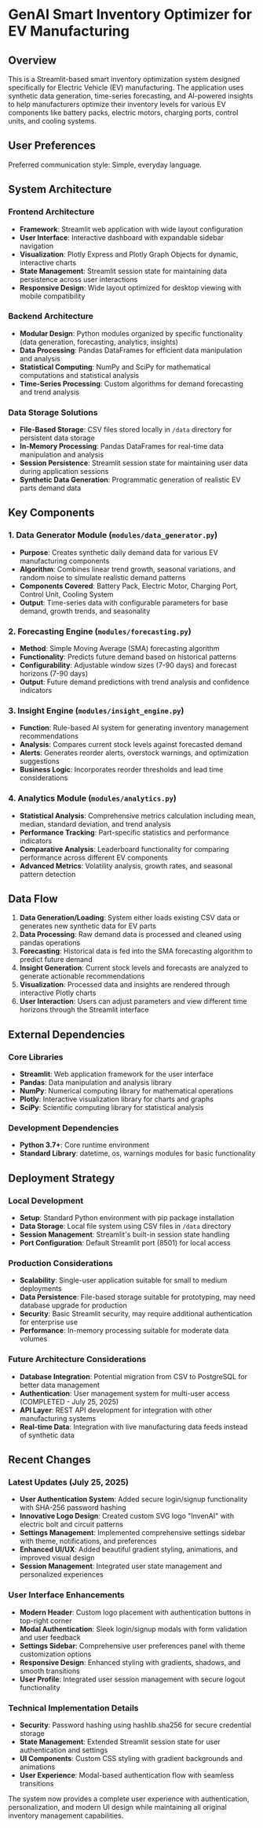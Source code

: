 # GenAI Smart Inventory Optimizer for EV Manufacturing

## Overview

This is a Streamlit-based smart inventory optimization system designed specifically for Electric Vehicle (EV) manufacturing. The application uses synthetic data generation, time-series forecasting, and AI-powered insights to help manufacturers optimize their inventory levels for various EV components like battery packs, electric motors, charging ports, control units, and cooling systems.

## User Preferences

Preferred communication style: Simple, everyday language.

## System Architecture

### Frontend Architecture

- **Framework**: Streamlit web application with wide layout configuration
- **User Interface**: Interactive dashboard with expandable sidebar navigation
- **Visualization**: Plotly Express and Plotly Graph Objects for dynamic, interactive charts
- **State Management**: Streamlit session state for maintaining data persistence across user interactions
- **Responsive Design**: Wide layout optimized for desktop viewing with mobile compatibility

### Backend Architecture

- **Modular Design**: Python modules organized by specific functionality (data generation, forecasting, analytics, insights)
- **Data Processing**: Pandas DataFrames for efficient data manipulation and analysis
- **Statistical Computing**: NumPy and SciPy for mathematical computations and statistical analysis
- **Time-Series Processing**: Custom algorithms for demand forecasting and trend analysis

### Data Storage Solutions

- **File-Based Storage**: CSV files stored locally in `/data` directory for persistent data storage
- **In-Memory Processing**: Pandas DataFrames for real-time data manipulation and analysis
- **Session Persistence**: Streamlit session state for maintaining user data during application sessions
- **Synthetic Data Generation**: Programmatic generation of realistic EV parts demand data

## Key Components

### 1. Data Generator Module (`modules/data_generator.py`)

- **Purpose**: Creates synthetic daily demand data for various EV manufacturing components
- **Algorithm**: Combines linear trend growth, seasonal variations, and random noise to simulate realistic demand patterns
- **Components Covered**: Battery Pack, Electric Motor, Charging Port, Control Unit, Cooling System
- **Output**: Time-series data with configurable parameters for base demand, growth trends, and seasonality

### 2. Forecasting Engine (`modules/forecasting.py`)

- **Method**: Simple Moving Average (SMA) forecasting algorithm
- **Functionality**: Predicts future demand based on historical patterns
- **Configurability**: Adjustable window sizes (7-90 days) and forecast horizons (7-90 days)
- **Output**: Future demand predictions with trend analysis and confidence indicators

### 3. Insight Engine (`modules/insight_engine.py`)

- **Function**: Rule-based AI system for generating inventory management recommendations
- **Analysis**: Compares current stock levels against forecasted demand
- **Alerts**: Generates reorder alerts, overstock warnings, and optimization suggestions
- **Business Logic**: Incorporates reorder thresholds and lead time considerations

### 4. Analytics Module (`modules/analytics.py`)

- **Statistical Analysis**: Comprehensive metrics calculation including mean, median, standard deviation, and trend analysis
- **Performance Tracking**: Part-specific statistics and performance indicators
- **Comparative Analysis**: Leaderboard functionality for comparing performance across different EV components
- **Advanced Metrics**: Volatility analysis, growth rates, and seasonal pattern detection

## Data Flow

1. **Data Generation/Loading**: System either loads existing CSV data or generates new synthetic data for EV parts
2. **Data Processing**: Raw demand data is processed and cleaned using pandas operations
3. **Forecasting**: Historical data is fed into the SMA forecasting algorithm to predict future demand
4. **Insight Generation**: Current stock levels and forecasts are analyzed to generate actionable recommendations
5. **Visualization**: Processed data and insights are rendered through interactive Plotly charts
6. **User Interaction**: Users can adjust parameters and view different time horizons through the Streamlit interface

## External Dependencies

### Core Libraries

- **Streamlit**: Web application framework for the user interface
- **Pandas**: Data manipulation and analysis library
- **NumPy**: Numerical computing library for mathematical operations
- **Plotly**: Interactive visualization library for charts and graphs
- **SciPy**: Scientific computing library for statistical analysis

### Development Dependencies

- **Python 3.7+**: Core runtime environment
- **Standard Library**: datetime, os, warnings modules for basic functionality

## Deployment Strategy

### Local Development

- **Setup**: Standard Python environment with pip package installation
- **Data Storage**: Local file system using CSV files in `/data` directory
- **Session Management**: Streamlit's built-in session state handling
- **Port Configuration**: Default Streamlit port (8501) for local access

### Production Considerations

- **Scalability**: Single-user application suitable for small to medium deployments
- **Data Persistence**: File-based storage suitable for prototyping, may need database upgrade for production
- **Security**: Basic Streamlit security, may require additional authentication for enterprise use
- **Performance**: In-memory processing suitable for moderate data volumes

### Future Architecture Considerations

- **Database Integration**: Potential migration from CSV to PostgreSQL for better data management
- **Authentication**: User management system for multi-user access (COMPLETED - July 25, 2025)
- **API Layer**: REST API development for integration with other manufacturing systems
- **Real-time Data**: Integration with live manufacturing data feeds instead of synthetic data

## Recent Changes

### Latest Updates (July 25, 2025)

- **User Authentication System**: Added secure login/signup functionality with SHA-256 password hashing
- **Innovative Logo Design**: Created custom SVG logo "InvenAI" with electric bolt and circuit patterns
- **Settings Management**: Implemented comprehensive settings sidebar with theme, notifications, and preferences
- **Enhanced UI/UX**: Added beautiful gradient styling, animations, and improved visual design
- **Session Management**: Integrated user state management and personalized experiences

### User Interface Enhancements

- **Modern Header**: Custom logo placement with authentication buttons in top-right corner
- **Modal Authentication**: Sleek login/signup modals with form validation and user feedback
- **Settings Sidebar**: Comprehensive user preferences panel with theme customization options
- **Responsive Design**: Enhanced styling with gradients, shadows, and smooth transitions
- **User Profile**: Integrated user session management with secure logout functionality

### Technical Implementation Details

- **Security**: Password hashing using hashlib.sha256 for secure credential storage
- **State Management**: Extended Streamlit session state for user authentication and settings
- **UI Components**: Custom CSS styling with gradient backgrounds and animations
- **User Experience**: Modal-based authentication flow with seamless transitions

The system now provides a complete user experience with authentication, personalization, and modern UI design while maintaining all original inventory management capabilities.
